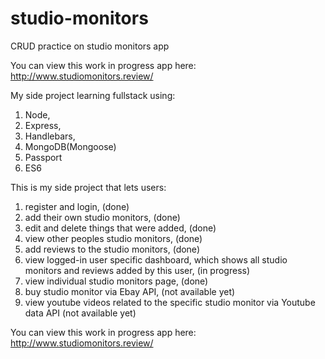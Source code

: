 # studio-monitors
CRUD practice on studio monitors app

You can view this work in progress app here: http://www.studiomonitors.review/

My side project learning fullstack using:
1. Node,
2. Express,
3. Handlebars,
4. MongoDB(Mongoose)
5. Passport
6. ES6

This is my side project that lets users:
1. register and login, (done)
2. add their own studio monitors, (done)
3. edit and delete things that were added, (done)
4. view other peoples studio monitors, (done)
5. add reviews to the studio monitors, (done)
6. view logged-in user specific dashboard, which shows all studio monitors and reviews added by this user, (in progress)
7. view individual studio monitors page, (done)
8. buy studio monitor via Ebay API, (not available yet)
9. view youtube videos related to the specific studio monitor via Youtube data API (not available yet)

You can view this work in progress app here: http://www.studiomonitors.review/
